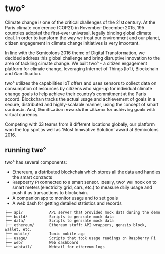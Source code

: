 two°
====

Climate change is one of the critical challenges of the 21st century. At the Paris climate conference (COP21) in November-December 2015, 195 countries adopted the first-ever universal, legally binding global climate deal. In order to transform the way we treat our environment and our planet, citizen engagement in climate change initiatives is very important.

In line with the Semicolons 2016 theme of Digital Transformation, we decided address this global challenge and bring disruptive innovation to the area of tackling climate change. We built two° - a citizen engagement platform for climate change, leveraging Internet of Things (IoT), Blockchain and Gamification.

two° utilizes the capabilities IoT offers and uses sensors to collect data on consumption of resources by citizens who sign-up for individual climate change goals to help achieve their country’s commitment at the Paris accord. Blockchain tracks the actual usage and achievement of goals in a secure, distributed and highly-scalable manner, using the concept of smart contracts. And, Gamification rewards the citizens for achieving goals with virtual currency.

Competing with 33 teams from 8 different locations globally, our platform won the top spot as well as 'Most Innovative Solution' award at Semicolons 2016.

running two°
------------
two° has several components:
- Ethereum, a distributed blockchain which stores all the data and handles the smart contracts
- Raspberry Pi connected to a smart sensor. Ideally, two° will hook on to smart meters (electricity grid, cars, etc.) to measure daily usage and push it as transactions to blockchain.
- A companion app to monitor usage and to set goals
- A web dash for getting detailed statistics and records

```
├── api/            API server that provided mock data during the demo
├── build/          Scripts to generate mock data
├── data/           Scripts to generate mock data
├── ethereum/       Ethereum stuff: API wrappers, genesis block, wallet, etc.
├── mobile/         Ionic mobile app
├── usage/          Scripts that took usage readings on Raspberry Pi
├── web/            Web dashboard
└── webtail/        Webtail for ethereum logs
```
